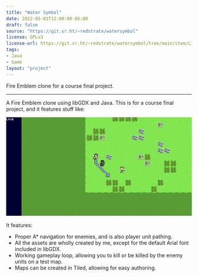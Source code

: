```yaml
---
title: "Water Symbol"
date: 2022-05-01T12:00:00-05:00
draft: false
source: "https://git.sr.ht/~redstrate/watersymbol"
license: GPLv3
license-url: https://git.sr.ht/~redstrate/watersymbol/tree/main/item/LICENSE
tags:
- Java
- Game
layout: "project"
---
```


Fire Emblem clone for a course final project.

<!--more-->
---

A Fire Emblem clone using libGDX and Java. This is for a course final project, and it features stuff like:

![Screenshot of the main (and only) game area](screenshot.webp)

It features:
* Proper A* navigation for enemies, and is also player unit pathing.
* All the assets are wholly created by me, except for the default Arial font included in libGDX.
* Working gameplay loop, allowing you to kill or be killed by the enemy units on a test map.
* Maps can be created in Tiled, allowing for easy authoring.